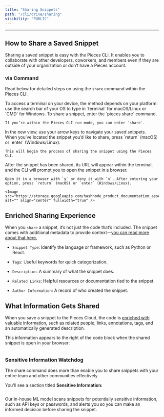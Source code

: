 ```yaml
---
title: "Sharing Snippets"
path: "/cli/drive/sharing"
visibility: "PUBLIC"
---
```

***

## How to Share a Saved Snippet

Sharing a saved snippet is easy with the Pieces CLI. It enables you to collaborate with other developers, coworkers, and members even if they are outside of your organization or don’t have a Pieces account.

### via Command

Read below for detailed steps on using the `share` command within the Pieces CLI.

<Steps>
  <Step title="Open a Terminal">
    To access a terminal on your device, the method depends on your platform: use the search bar of your OS to type in `terminal` for macOS/Linux or `CMD` for Windows.
  </Step>

  <Step title="Enter Share Command">
    To share a snippet, enter the `pieces share` command.

    If you’re within the Pieces CLI run mode, you can enter `share`.
  </Step>

  <Step title="Select a Snippet">
    In the new view, use your arrow keys to navigate your saved snippets. When you’ve located the snippet you’d like to share, press `return` (macOS) or `enter` (Windows/Linux).

    This will begin the process of sharing the snippet using the Pieces CLI.
  </Step>

  <Step title="Open in Browser or Copy Link">
    After the snippet has been shared, its URL will appear within the terminal, and the CLI will prompt you to open the snippet in a browser.

    Open it in a browser with `y` or deny it with `n`. After entering your option, press `return` (macOS) or `enter` (Windows/Linux).

    <Image src="https://storage.googleapis.com/hashnode_product_documentation_assets/cli_assets/pieces_drive/sharing/sharing_snippet.gif" alt="" align="center" fullwidth="true" />
  </Step>
</Steps>

## Enriched Sharing Experience

When you `share` a snippet, it’s not just the code that’s included. The snippet comes with additional metadata to provide context—<a target="_blank" href="https://docs.pieces.app/products/cli/drive/sharing#what-information-gets-shared">you can read more about that here.</a>

* `Snippet Type`: Identify the language or framework, such as Python or React.

* `Tags`: Useful keywords for quick categorization.

* `Description`: A summary of what the snippet does.

* `Related Links`: Helpful resources or documentation tied to the snippet.

* `Author Information`: A record of who created the snippet.

## What Information Gets Shared

When you save a snippet to the Pieces Cloud, the code is [enriched with valuable information](https://docs.pieces.app/products/cli/drive/save-snippets#what-happens-when-you-save-a-snippet), such as related people, links, annotations, tags, and an automatically generated description.

This information appears to the right of the code block when the shared snippet is open in your browser:

<Image src="https://cdn.hashnode.com/res/hashnode/image/upload/v1731623145740/ec60e89f-ac2f-4396-b6a8-ad94f57d9745.png?auto=compress,format&format=webp&q=75" alt="" align="center" fullwidth="true" />

### Sensitive Information Watchdog

The share command does more than enable you to share snippets with your entire team and other communities effectively.

You'll see a section titled **Sensitive Information:**

<Image src="https://cdn.hashnode.com/res/hashnode/image/upload/v1731514684555/707b0769-5b68-448c-811b-a44d2414a10d.png?auto=compress,format&format=webp&q=75" alt="" align="center" fullwidth="true" />

Our in-house ML model scans snippets for potentially sensitive information, such as API keys or passwords, and alerts you so you can make an informed decision before sharing the snippet.
